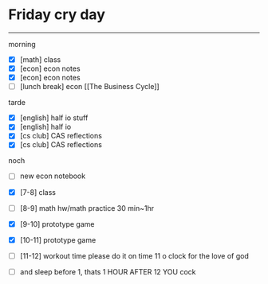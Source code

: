 # Friday cry day
---
morning
- [x] [math] class
- [x] [econ] econ notes
- [x] [econ] econ notes
- [ ] [lunch break] econ [[The Business Cycle]]

tarde
- [x] [english] half io stuff
- [x] [english] half io
- [x] [cs club] CAS reflections
- [x] [cs club] CAS reflections

noch
- [ ] new econ notebook
- [x] [7-8] class
- [ ] [8-9] math hw/math practice 30 min~1hr
- [x] [9-10] prototype game
- [x] [10-11] prototype game
- [ ] [11-12] workout time please do it on time 11 o clock for the love of god
- [ ] and sleep before 1, thats 1 HOUR AFTER 12 YOU cock

